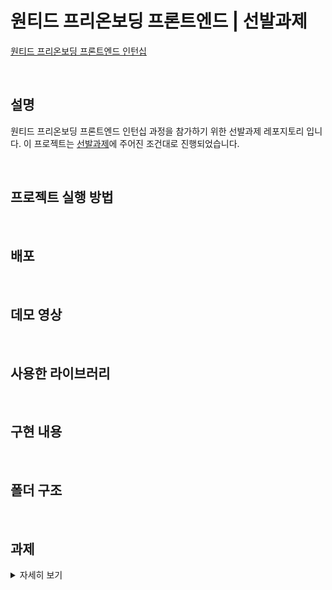 # 원티드 프리온보딩 프론트엔드 | 선발과제

[원티드 프리온보딩 프론트엔드 인턴십](https://www.wanted.co.kr/events/pre_ob_fe_9)

<br />

## 설명

원티드 프리온보딩 프론트엔드 인턴십 과정을 참가하기 위한 선발과제 레포지토리 입니다.
이 프로젝트는 [선발과제](https://github.com/walking-sunset/selection-task)에 주어진 조건대로 진행되었습니다.

<br />

## 프로젝트 실행 방법

<br />

## 배포

<!-- 배포 주소 -->
<!-- 이 프로젝트는 ``를 통해 배포되었습니다. -->

<br />

## 데모 영상

<!-- 데모 영상 주소 -->

<br />

## 사용한 라이브러리

<br />

## 구현 내용

<br />

## 폴더 구조

<br />

## 과제

<details>
<summary>자세히 보기</summary>

### **1. 로그인 / 회원가입**

- [ ] /signup 경로에 회원가입 기능을 개발해주세요.<br />
- [ ] /signin 경로에 로그인 기능을 개발해주세요. <br />
- [ ] 페이지 안에 이메일 input, 비밀번호 input, 제출 button이 포함된 형태로 구성해주세요. <br />
- [ ] 이메일 input에 data-testid="email-input" 속성을 부여해주세요. <br />
- [ ] 패스워드 input에 data-testid="password-input" 속성을 부여해주세요. <br />
- [ ] 회원가입 button에 data-testid="signup-button" 속성을 부여해주세요. <br />
- [ ] 로그인 button에 data-testid="signin-button" 속성을 부여해주세요.<br />

```jsx
<input data-testid="email-input" />
<input data-testid="password-input" />
<button data-testid="signup-button">회원가입</button>
```

- 두 페이지의 UI는 동일해도 무방합니다.
  <br />
  <br />

### **Assignment 1**

- [ ] 회원가입과 로그인 페이지에 이메일과 비밀번호의 유효성 검사기능을 구현해주세요.

- 이메일 조건: `@` 포함
- 비밀번호 조건: 8자 이상
- 이메일과 비밀번호의 유효성 검사 조건은 별도의 추가 조건 부여 없이 위의 조건대로만 진행해주세요. (e.g. 비밀번호 유효성 검사에 특수문자 포함 등의 새로운 조건을 추가하는 행위를 지양해주세요.)

- [ ] 입력된 이메일과 비밀번호가 유효성 검사를 통과하지 못한다면 button에 `disabled` 속성을 부여해주세요.
- [ ] 보안 상 실제 사용하고 계신 이메일과 패스워드말고 테스트용 이메일, 패스워드 사용을 권장드립니다.
      <br />

### **Assignment 2**

- [ ] 회원가입 페이지에서 버튼을 클릭 시 회원가입을 진행하고 회원가입이 정상적으로 완료되었을 시 `/signin` 경로로 이동해주세요.
      <br />

### **Assignment 3**

- [ ] 로그인 페이지에서 버튼을 클릭 시, 로그인을 진행하고 로그인이 정상적으로 완료되었을 시 `/todo` 경로로 이동해주세요.

- 로그인 API는 로그인이 성공했을 시 Response Body에 JWT를 포함해서 응답합니다.
- 응답받은 JWT는 로컬 스토리지에 저장해주세요.
  <br />

### **Assignment 4**

- [ ] 로그인 여부에 따른 리다이렉트 처리를 구현해주세요.

- 로컬 스토리지에 토큰이 있는 상태로 `/signin` 또는 `/signup` 페이지에 접속한다면 `/todo` 경로로 리다이렉트 시켜주세요.
- 로컬 스토리지에 토큰이 없는 상태로 `/todo`페이지에 접속한다면 `/signin` 경로로 리다이렉트 시켜주세요.
  <br />
  <br />

### **2. TODO LIST**

### **Assignment 5**

- [ ] `/todo`경로에 접속하면 투두 리스트의 목록을 볼 수 있도록 해주세요.
      목록에서는 TODO의 내용과 완료 여부가 표시되어야 합니다.
- [ ] TODO의 완료 여부는 `<input type="checkbox" />`를 통해 표현해주세요.
- [ ] TODO는 `<li>` tag를 이용해 감싸주세요.

```jsx
<li>
  <label>
    <input type="checkbox" />
    <span>TODO 1</span>
  </label>
</li>
<li>
  <label>
    <input type="checkbox" />
    <span>TODO 2</span>
  </label>
</li>
```

<br />

### **Assignment 6**

- [ ] 리스트 페이지에 새로운 TODO를 입력할 수 있는 input과 추가 button을 만들어주세요.

- TODO 입력 input에는 `data-testid="new-todo-input"` 속성을 부여해주세요.

- TODO 추가 button에는 `data-testid="new-todo-add-button"` 속성을 부여해주세요.

```jsx
<input data-testid="new-todo-input" />
<button data-testid="new-todo-add-button">추가</button>
```

- 추가 button을 클릭하면 입력 input의 내용이 새로운 TODO로 추가되도록 해주세요.
  <br />

### **Assignment 7**

- [ ] TODO의 체크박스를 통해 완료 여부를 수정할 수 있도록 해주세요.
      <br />

### **Assignment 8**

- [ ] TODO 우측에 수정버튼과 삭제 버튼을 만들어주세요.
- 수정 버튼에는 `data-testid="modify-button"` 속성을 부여해주세요.
- 삭제 버튼에는 `data-testid="delete-button"` 속성을 부여해주세요.

```jsx
<li>
  <label>
    <input type='checkbox' />
    <span>TODO 1</span>
  </label>
  <button data-testid='modify-button'>수정</button>
  <button data-testid='delete-button'>삭제</button>
</li>
```

<br />

### **Assignment 9**

- [ ] 투두 리스트의 삭제 기능을 구현해주세요.
- 투두 리스트의 TODO 우측의 삭제버튼을 누르면 해당 아이템이 삭제되도록 해주세요.
  <br />

### **Assignment 10**

- [ ] 투두 리스트의 수정 기능을 구현해주세요.

- TODO 우측의 수정 버튼을 누르면 수정모드가 활성화 되도록 해주세요.

- 수정모드에서는 TODO의 내용을 변경할 수 있어야 합니다.

- 수정모드에서는 TODO의 내용이 input창 안에 입력된 형태로 변경해주세요.

  - 수정 input창에는 `data-testid="modify-input"` 속성을 부여해주세요.

- 수정모드에서는 TODO의 우측에 제출버튼과 취소버튼이 표시되게 해주세요.

  - 제출버튼에는 `data-testid="submit-button"` 속성을 부여해주세요.
  - 취소버튼에는 `data-testid="cancel-button"` 속성을 부여해주세요.

- 제출버튼을 누르면 수정한 내용을 제출해서 내용이 업데이트 될 수 있도록 해주세요.
- 취소버튼을 누르면 수정한 내용을 초기화 하고, 수정모드를 비활성화 해주세요.

```jsx
<input data-testid="modify-input" />
<button data-testid="submit-button">제출</button>
<button data-testid="cancel-button">취소</button>
```

</details>
